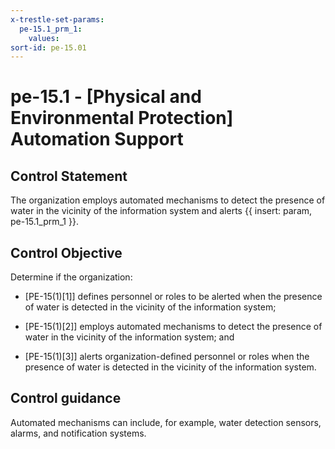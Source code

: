 ```yaml
---
x-trestle-set-params:
  pe-15.1_prm_1:
    values:
sort-id: pe-15.01
---
```


# pe-15.1 - \[Physical and Environmental Protection\] Automation Support

## Control Statement

The organization employs automated mechanisms to detect the presence of water in the vicinity of the information system and alerts {{ insert: param, pe-15.1_prm_1 }}.

## Control Objective

Determine if the organization:

- \[PE-15(1)[1]\] defines personnel or roles to be alerted when the presence of water is detected in the vicinity of the information system;

- \[PE-15(1)[2]\] employs automated mechanisms to detect the presence of water in the vicinity of the information system; and

- \[PE-15(1)[3]\] alerts organization-defined personnel or roles when the presence of water is detected in the vicinity of the information system.

## Control guidance

Automated mechanisms can include, for example, water detection sensors, alarms, and notification systems.
